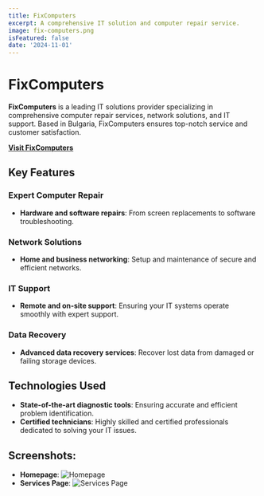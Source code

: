 ```yaml
---
title: FixComputers
excerpt: A comprehensive IT solution and computer repair service.
image: fix-computers.png
isFeatured: false
date: '2024-11-01'
---
```


# FixComputers

**FixComputers** is a leading IT solutions provider specializing in comprehensive computer repair services, network solutions, and IT support. Based in Bulgaria, FixComputers ensures top-notch service and customer satisfaction.

**[Visit FixComputers](https://fixcomputers.bg/)**

## Key Features

### Expert Computer Repair
- **Hardware and software repairs**: From screen replacements to software troubleshooting.
  
### Network Solutions
- **Home and business networking**: Setup and maintenance of secure and efficient networks.

### IT Support
- **Remote and on-site support**: Ensuring your IT systems operate smoothly with expert support.

### Data Recovery
- **Advanced data recovery services**: Recover lost data from damaged or failing storage devices.

## Technologies Used
- **State-of-the-art diagnostic tools**: Ensuring accurate and efficient problem identification.
- **Certified technicians**: Highly skilled and certified professionals dedicated to solving your IT issues.

## Screenshots:

- **Homepage**: ![Homepage](https://api.pikwy.com/web/6729c536b4c8b30b2e23f78c.png) 
- **Services Page**: ![Services Page](https://api.pikwy.com/web/6729ce517cc242788f2841a3.png)
